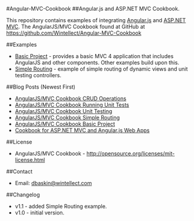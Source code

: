 #Angular-MVC-Cookbook
##Angular.js and ASP.NET MVC Cookbook.

This repository contains examples of integrating [Angular.js](http://angularjs.org/) 
and [ASP.NET MVC](http://www.asp.net/mvc). The AngularJS/MVC Cookbook found at GitHub at
https://github.com/Wintellect/Angular-MVC-Cookbook

##Examples
- [Basic Project](./BasicProject) - provides a basic MVC 4 application that includes AngularJS
and other components. Other examples build upon this.
- [Simple Routing](./SimpleRouting) - example of simple routing of dynamic views and unit testing
controllers.

##Blog Posts (Newest First)
- [AngularJS/MVC Cookbook CRUD Operations](http://blog.dfbaskin.com/2013/03/angularjsmvc-cookbook-crud-operations.html)
- [AngularJS/MVC Cookbook Running Unit Tests](http://blog.dfbaskin.com/2013/02/angularjsmvc-cookbook-running-unit-tests.html)
- [AngularJS/MVC Cookbook Unit Testing](http://blog.dfbaskin.com/2013/02/angularjsmvc-cookbook-unit-testing.html)
- [AngularJS/MVC Cookbook Simple Routing](http://blog.dfbaskin.com/2013/02/angularjsmvc-cookbook-simple-routing.html)
- [AngularJS/MVC Cookbook Basic Project](http://blog.dfbaskin.com/2013/02/angularjsmvc-cookbook-basic-project.html)
- [Cookbook for ASP.NET MVC and Angular.js Web Apps](http://blog.dfbaskin.com/2013/02/cookbook-for-aspnet-mvc-and-angularjs.html)

##License
- AngularJS/MVC Cookbook - http://opensource.org/licenses/mit-license.html

##Contact
- Email: dbaskin@wintellect.com

##Changelog
- v1.1 - added Simple Routing example.
- v1.0 - initial version.
